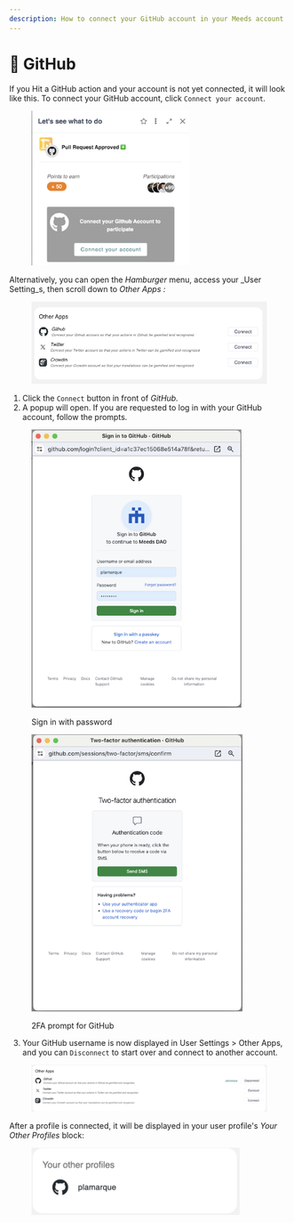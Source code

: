 ```yaml
---
description: How to connect your GitHub account in your Meeds account
---
```


# 🐙 GitHub

If you Hit a GitHub action and your account is not yet connected, it will look like this. To connect your GitHub account, click `Connect your account`_._



<figure><img src="../../.gitbook/assets/GitHub-connect-prompt (1) (1).png" alt="" width="284"><figcaption></figcaption></figure>

Alternatively, you can open the _Hamburger_ menu,  access your _User Setting_s, then scroll down to _Other Apps :_

<figure><img src="../../.gitbook/assets/other-apps-ok.png" alt="" width="563"><figcaption></figcaption></figure>

1. Click the `Connect` button in front of _GitHub._
2. A popup will open. If you are requested to log in with your GitHub account, follow the prompts.

<figure><img src="../../.gitbook/assets/GitHub-signin-prompt1.png" alt="" width="378"><figcaption><p>Sign in with password</p></figcaption></figure>

<figure><img src="../../.gitbook/assets/Github-signin-prompt2.png" alt="" width="380"><figcaption><p>2FA prompt for GitHub</p></figcaption></figure>

3. Your GitHub username is now displayed in User Settings > Other Apps, and you can `Disconnect` to start over and connect to another account.

<figure><img src="../../.gitbook/assets/GitHub-settings-otherapps.png" alt=""><figcaption></figcaption></figure>

After a profile is connected, it will be displayed in your user profile's _Your Other Profiles_ block:

<figure><img src="../../.gitbook/assets/GitHub-profile-otherprofiles.png" alt="" width="375"><figcaption></figcaption></figure>
